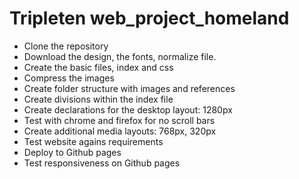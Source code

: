 # Tripleten web_project_homeland


- Clone the repository 
- Download the design, the fonts, normalize file.
- Create the basic files, index and css
- Compress the images
- Create folder structure with images and references
- Create divisions within the index file
- Create declarations for the desktop layout: 1280px
- Test with chrome and firefox for no scroll bars
- Create additional media layouts: 768px, 320px
- Test website agains requirements
- Deploy to Github pages
- Test responsiveness on Github pages
